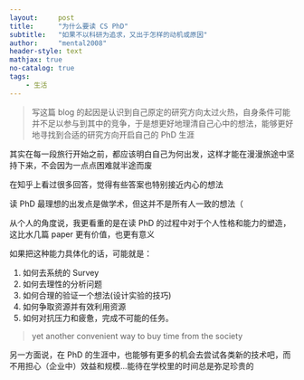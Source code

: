 ```yaml
---
layout:     post
title:      "为什么要读 CS PhD"
subtitle:   "如果不以科研为追求，又出于怎样的动机或原因"
author:     "mental2008"
header-style: text
mathjax: true
no-catalog: true
tags:
    - 生活
---
```


> 写这篇 blog 的起因是认识到自己原定的研究方向太过火热，自身条件可能并不足以参与到其中的竞争，于是想更好地理清自己心中的想法，能够更好地寻找到合适的研究方向开启自己的 PhD 生涯

其实在每一段旅行开始之前，都应该明白自己为何出发，这样才能在漫漫旅途中坚持下来，不会因为一点点困难就半途而废

在知乎上看过很多回答，觉得有些答案也特别接近内心的想法

读 PhD 最理想的出发点是做学术，但这并不是所有人一致的想法（

从个人的角度说，我更看重的是在读 PhD 的过程中对于个人性格和能力的塑造，这比水几篇 paper 更有价值，也更有意义

如果把这种能力具体化的话，可能就是：

1. 如何去系统的 Survey
2. 如何去理性的分析问题
3. 如何合理的验证一个想法(设计实验的技巧)
4. 如何争取资源并有效利用资源
5. 如何对抗压力和疲惫，完成不可能的任务。

> yet another convenient way to buy time from the society

另一方面说，在 PhD 的生涯中，也能够有更多的机会去尝试各类新的技术吧，而不用担心（企业中）效益和规模...能待在学校里的时间总是弥足珍贵的

